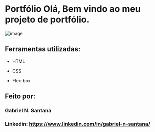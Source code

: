 # Portfólio Olá, Bem vindo ao meu projeto de portfólio.

![image](https://media.discordapp.net/attachments/1394146979621109760/1394147020247273522/Portfolio.png?ex=6875c017&is=68746e97&hm=d4fe94b7e00cc096ef881e6f2328e9298518964d9d8565c2ec39388374dbc35a&=&format=webp&quality=lossless&width=1386&height=864)

## Ferramentas utilizadas:

* HTML

* CSS

* Flex-box

## Feito por:

### Gabriel N. Santana

### Linkedin: https://www.linkedin.com/in/gabriel-n-santana/


